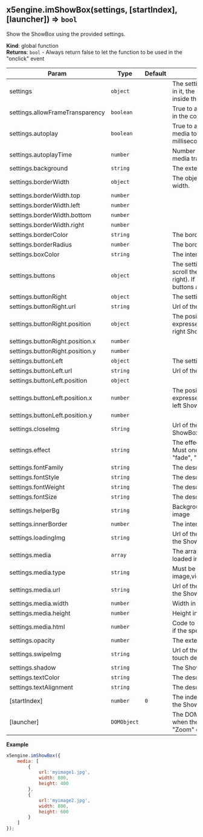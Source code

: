 <a name="x5engine.imShowBox"></a>
## x5engine.imShowBox(settings, [startIndex], [launcher]) ⇒ <code>bool</code>
Show the ShowBox using the provided settings.

**Kind**: global function  
**Returns**: <code>bool</code> - Always return false to let the function to be used in the "onclick" event  

| Param | Type | Default | Description |
| --- | --- | --- | --- |
| settings | <code>object</code> |  | The settings object. For each element in it, the default value is the one set inside the ShowBox settings of WSX5. |
| settings.allowFrameTransparency | <code>boolean</code> |  | True to allow the iframes transparency in the content |
| settings.autoplay | <code>boolean</code> |  | True to automatically skip from a media to the next every autoplayTime milliseconds |
| settings.autoplayTime | <code>number</code> |  | Number of milliseconds between every media transition |
| settings.background | <code>string</code> |  | The external background color. |
| settings.borderWidth | <code>object</code> |  | The object containing the border width. |
| settings.borderWidth.top | <code>number</code> |  |  |
| settings.borderWidth.left | <code>number</code> |  |  |
| settings.borderWidth.bottom | <code>number</code> |  |  |
| settings.borderWidth.right | <code>number</code> |  |  |
| settings.borderColor | <code>string</code> |  | The border color |
| settings.borderRadius | <code>number</code> |  | The border radius |
| settings.boxColor | <code>string</code> |  | The internal background color |
| settings.buttons | <code>object</code> |  | The settings of the two buttons used to scroll the medias (one left and one right). If no setting is provided, the buttons are not shown. |
| settings.buttonRight | <code>object</code> |  | The settings of the right button |
| settings.buttonRight.url | <code>string</code> |  | Url of the image shown as right button |
| settings.buttonRight.position | <code>object</code> |  | The position of the right button expressed as x and y offset from the right ShowBox border |
| settings.buttonRight.position.x | <code>number</code> |  |  |
| settings.buttonRight.position.y | <code>number</code> |  |  |
| settings.buttonLeft | <code>object</code> |  | The settings of the left button |
| settings.buttonLeft.url | <code>string</code> |  | Url of the image shown as left button |
| settings.buttonLeft.position | <code>object</code> |  |  |
| settings.buttonLeft.position.x | <code>number</code> |  | The position of the left button expressed as x and y offset from the left ShowBox border |
| settings.buttonLeft.position.y | <code>number</code> |  |  |
| settings.closeImg | <code>string</code> |  | Url of the image used to close the ShowBox |
| settings.effect | <code>string</code> |  | The effect used to show the ShowBox. Must one of the following: "none", "fade", "move", "zoom", "hide". |
| settings.fontFamily | <code>string</code> |  | The description font family |
| settings.fontStyle | <code>string</code> |  | The description font style |
| settings.fontWeight | <code>string</code> |  | The description font weight |
| settings.fontSize | <code>string</code> |  | The description font size |
| settings.helperBg | <code>string</code> |  | Background color used for the helper image |
| settings.innerBorder | <code>number</code> |  | The internal padding size in px |
| settings.loadingImg | <code>string</code> |  | Url of the spinner image shown while the ShowBox is loading its content |
| settings.media | <code>array</code> |  | The array of settings of each media loaded in the ShowBox |
| settings.media.type | <code>string</code> |  | Must be one of the following types: image,video,sound,youtube,vimeo,html |
| settings.media.url | <code>string</code> |  | Url of the media to be loaded inside the ShowBox |
| settings.media.width | <code>number</code> |  | Width in px |
| settings.media.height | <code>number</code> |  | Height in px |
| settings.media.html | <code>number</code> |  | Code to be loaded inside the ShowBox if the specified media type is "html" |
| settings.opacity | <code>number</code> |  | The external background opacity. |
| settings.swipeImg | <code>string</code> |  | Url of the helper image shown on touch devices |
| settings.shadow | <code>string</code> |  | The ShowBox's shadow |
| settings.textColor | <code>string</code> |  | The description text color |
| settings.textAlignment | <code>string</code> |  | The description text alignment |
| [startIndex] | <code>number</code> | <code>0</code> | The index of the image to show when the ShowBox is launched |
| [launcher] | <code>DOMObject</code> | <code></code> | The DOM element used as start point when the ShowBox is shown using the "Zoom" or "Zoom and Hide" effects |

**Example**  
```js
x5engine.imShowBox({	media: [		{			url:'myimage1.jpg',			width: 800,			height: 400		},		{			url:'myimage2.jpg',			width: 800,			height: 600		}	]});
```
